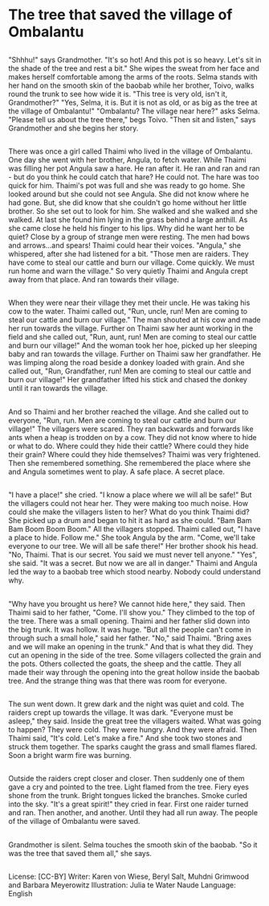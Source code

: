 # The tree that saved the village of Ombalantu

##
"Shhhu!" says Grandmother. "It's so hot! And this pot is so heavy.
Let's sit in the shade of the tree and rest a bit."
She wipes the sweat from her face and makes herself comfortable
among the arms of the roots. Selma stands with her hand on the
smooth skin of the baobab while her brother, Toivo, walks round
the trunk to see how wide it is. "This tree is very old, isn't it,
Grandmother?"
"Yes, Selma, it is. But it is not as old, or as big as the tree at the
village of Ombalantu!"
"Ombalantu? The village near here?" asks Selma.
"Please tell us about the tree there," begs Toivo.
"Then sit and listen," says Grandmother and she begins her story.

##
There was once a girl called Thaimi who lived in the village of
Ombalantu. One day she went with her brother, Angula, to fetch
water. While Thaimi was filling her pot Angula saw a hare. He ran
after it. He ran and ran and ran - but do you think he could catch
that hare? He could not. The hare was too quick for him.
Thaimi's pot was full and she was ready to go home. She looked
around but she could not see Angula. She did not know where he
had gone. But, she did know that she couldn't go home without
her little brother. So she set out to look for him. She walked and
she walked and she walked.
At last she found him lying in the grass behind a large anthill. As
she came close he held his finger to his lips. Why did he want her
to be quiet? Close by a group of strange men were resting. The
men had bows and arrows...and spears! Thaimi could hear their
voices.
"Angula," she whispered, after she had listened for a bit. "Those
men are raiders. They have come to steal our cattle and burn our
village. Come quickly. We must run home and warn the village." So
very quietly Thaimi and Angula crept away from that place. And
ran towards their village.

##
When they were near their village they met their uncle. He was
taking his cow to the water. Thaimi called out, "Run, uncle, run!
Men are coming to steal our cattle and burn our village."
The man shouted at his cow and made her run towards the village.
Further on Thaimi saw her aunt working in the field and she called
out, "Run, aunt, run! Men are coming to steal our cattle and burn
our village!"
And the woman took her hoe, picked up her sleeping baby and ran
towards the village.
Further on Thaimi saw her grandfather. He was limping along the
road beside a donkey loaded with grain.
And she called out, "Run, Grandfather, run! Men are coming to
steal our cattle and burn our village!"
Her grandfather lifted his stick and chased the donkey until it ran
towards the village.

##
And so Thaimi and her brother reached the village. And she called
out to everyone, "Run, run. Men are coming to steal our cattle and
burn our village!"
The villagers were scared. They ran backwards and forwards like
ants when a heap is trodden on by a cow.
They did not know where to hide or what to do.
Where could they hide their cattle?
Where could they hide their grain?
Where could they hide themselves?
Thaimi was very frightened. Then she remembered something.
She remembered the place where she and Angula sometimes went
to play.
A safe place.
A secret place.

##
"I have a place!" she cried. "I know a place where we will all be
safe!"
But the villagers could not hear her. They were making too much
noise. How could she make the villagers listen to her? What do you
think Thaimi did?
She picked up a drum and began to hit it as hard as she could.
"Bam Bam Bam Boom Boom Boom."
All the villagers stopped.
Thaimi called out, "I have a place to hide. Follow me."
She took Angula by the arm.
"Come, we'll take everyone to our tree. We will all be safe there!"
Her brother shook his head.
"No, Thaimi. That is our secret. You said we must never tell
anyone."
"Yes", she said. "It was a secret. But now we are all in danger."
Thaimi and Angula led the way to a baobab tree which stood
nearby. Nobody could understand why.

##
"Why have you brought us here? We cannot hide here," they said.
Then Thaimi said to her father, "Come. I'll show you." They
climbed to the top of the tree. There was a small opening.
Thaimi and her father slid down into the big trunk. It was hollow. It
was huge. "But all the people can't come in through such a small
hole," said her father.
"No," said Thaimi. "Bring axes and we will make an opening in the
trunk." And that is what they did. They cut an opening in the side
of the tree. Some villagers collected the grain and the pots.
Others collected the goats, the sheep and the cattle. They all
made their way through the opening into the great hollow inside
the baobab tree.
And the strange thing was that there was room for everyone.

##
The sun went down. It grew dark and the night was quiet and cold.
The raiders crept up towards the village. It was dark. "Everyone
must be asleep," they said.
Inside the great tree the villagers waited.
What was going to happen?
They were cold. They were hungry. And they were afraid.
Then Thaimi said, "It's cold. Let's make a fire." And she took two
stones and struck them together. The sparks caught the grass and
small flames flared.
Soon a bright warm fire was burning.

##
Outside the raiders crept closer and closer.
Then suddenly one of them gave a cry and pointed to the tree.
Light flamed from the tree. Fiery eyes shone from the trunk. Bright
tongues licked the branches. Smoke curled into the sky.
"It's a great spirit!" they cried in fear. First one raider turned and
ran. Then another, and another. Until they had all run away. The
people of the village of Ombalantu were saved.

##
Grandmother is silent.
Selma touches the smooth skin of
the baobab.
"So it was the tree that saved them
all," she says.

##
License: [CC-BY]
Writer: Karen von Wiese, Beryl Salt, Muhdni Grimwood and Barbara Meyerowitz
Illustration: Julia te Water Naude
Language: English
